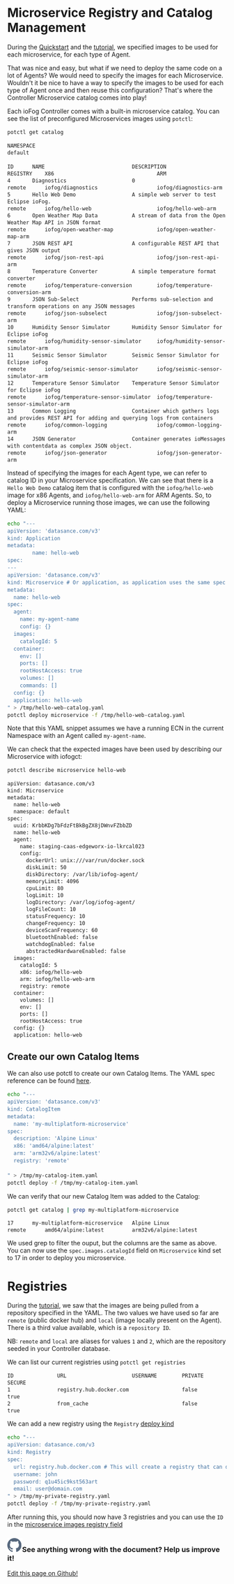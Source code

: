 # Microservice Registry and Catalog Management

During the [Quickstart](../getting-started/quick-start-local) and the [tutorial](../tutorial/introduction), we specified images to be used for each microservice, for each type of Agent.

That was nice and easy, but what if we need to deploy the same code on a lot of Agents? We would need to specify the images for each Microservice. Wouldn't it be nice to have a way to specify the images to be used for each type of Agent once and then reuse this configuration? That's where the Controller Microservice catalog comes into play!

Each ioFog Controller comes with a built-in microservice catalog. You can see the list of preconfigured Microservices images using `potctl`:

```bash
potctl get catalog
```

```console
NAMESPACE
default

ID		NAME				            DESCRIPTION											                                            REGISTRY	X86					                ARM
4		Diagnostics			            0												                                                remote		iofog/diagnostics			        iofog/diagnostics-arm
5		Hello Web Demo			        A simple web server to test Eclipse ioFog.							                            remote		iofog/hello-web				        iofog/hello-web-arm
6		Open Weather Map Data		    A stream of data from the Open Weather Map API in JSON format					                remote		iofog/open-weather-map			    iofog/open-weather-map-arm
7		JSON REST API			        A configurable REST API that gives JSON output							                        remote		iofog/json-rest-api			        iofog/json-rest-api-arm
8		Temperature Converter		    A simple temperature format converter								                            remote		iofog/temperature-conversion		iofog/temperature-conversion-arm
9		JSON Sub-Select			        Performs sub-selection and transform operations on any JSON messages				            remote		iofog/json-subselect			    iofog/json-subselect-arm
10		Humidity Sensor Simulator	    Humidity Sensor Simulator for Eclipse ioFog							                            remote		iofog/humidity-sensor-simulator		iofog/humidity-sensor-simulator-arm
11		Seismic Sensor Simulator	    Seismic Sensor Simulator for Eclipse ioFog							                            remote		iofog/seismic-sensor-simulator		iofog/seismic-sensor-simulator-arm
12		Temperature Sensor Simulator	Temperature Sensor Simulator for Eclipse ioFog							                        remote		iofog/temperature-sensor-simulator	iofog/temperature-sensor-simulator-arm
13		Common Logging			        Container which gathers logs and provides REST API for adding and querying logs from containers	remote		iofog/common-logging			    iofog/common-logging-arm
14		JSON Generator			        Container generates ioMessages with contentdata as complex JSON object.				            remote		iofog/json-generator			    iofog/json-generator-arm

```

Instead of specifying the images for each Agent type, we can refer to catalog ID in your Microservice specification. We can see that there is a `Hello Web Demo` catalog item that is configured with the `iofog/hello-web` image for x86 Agents, and `iofog/hello-web-arm` for ARM Agents. So, to deploy a Microservice running those images, we can use the following YAML:

```bash
echo "---
apiVersion: 'datasance.com/v3'
kind: Application
metadata:
        name: hello-web
spec:
---
apiVersion: 'datasance.com/v3'
kind: Microservice # Or application, as application uses the same spec for its microservices
metadata:
  name: hello-web
spec:
  agent:
    name: my-agent-name
    config: {}
  images:
    catalogId: 5
  container:
    env: []
    ports: []
    rootHostAccess: true
    volumes: []
    commands: []
  config: {}
  application: hello-web
" > /tmp/hello-web-catalog.yaml
potctl deploy microservice -f /tmp/hello-web-catalog.yaml
```

Note that this YAML snippet assumes we have a running ECN in the current Namespace with an Agent called `my-agent-name`.

We can check that the expected images have been used by describing our Microservice with iofogct:

```bash
potctl describe microservice hello-web
```

```plain
apiVersion: datasance.com/v3
kind: Microservice
metadata:
  name: hello-web
  namespace: default
spec:
  uuid: KrbbKDg7bFdzFtBkBgZX8jDWnvFZbbZD
  name: hello-web
  agent:
    name: staging-caas-edgeworx-io-lkrcal023
    config:
      dockerUrl: unix:///var/run/docker.sock
      diskLimit: 50
      diskDirectory: /var/lib/iofog-agent/
      memoryLimit: 4096
      cpuLimit: 80
      logLimit: 10
      logDirectory: /var/log/iofog-agent/
      logFileCount: 10
      statusFrequency: 10
      changeFrequency: 10
      deviceScanFrequency: 60
      bluetoothEnabled: false
      watchdogEnabled: false
      abstractedHardwareEnabled: false
  images:
    catalogId: 5
    x86: iofog/hello-web
    arm: iofog/hello-web-arm
    registry: remote
  container:
    volumes: []
    env: []
    ports: []
    rootHostAccess: true
  config: {}
  application: hello-web

```

## Create our own Catalog Items

We can also use potctl to create our own Catalog Items. The YAML spec reference can be found [here](../reference-potctl/reference-catalog).

```bash
echo "---
apiVersion: 'datasance.com/v3'
kind: CatalogItem
metadata:
  name: 'my-multiplatform-microservice'
spec:
  description: 'Alpine Linux'
  x86: 'amd64/alpine:latest'
  arm: 'arm32v6/alpine:latest'
  registry: 'remote'

" > /tmp/my-catalog-item.yaml
potctl deploy -f /tmp/my-catalog-item.yaml
```

We can verify that our new Catalog Item was added to the Catalog:

```bash
potctl get catalog | grep my-multiplatform-microservice
```

```plain
17		my-multiplatform-microservice	Alpine Linux											remote		amd64/alpine:latest			arm32v6/alpine:latest
```

We used grep to filter the ouput, but the columns are the same as above. You can now use the `spec.images.catalogId` field on `Microservice` kind set to 17 in order to deploy you microservice.

# Registries

During the [tutorial](../tutorial/introduction), we saw that the images are being pulled from a repository specified in the YAML. The two values we have used so far are `remote` (public docker hub) and `local` (image locally present on the Agent). There is a third value available, which is a `repository ID`.

NB: `remote` and `local` are aliases for values `1` and `2`, which are the repository seeded in your Controller database.

We can list our current registries using `potctl get registries`

```plain
ID              URL                     USERNAME        PRIVATE         SECURE
1               registry.hub.docker.com                 false           true
2               from_cache                              false           true
```

We can add a new registry using the `Registry` [deploy kind](../reference-potctl/reference-registry)

```bash
echo "---
apiVersion: datasance.com/v3
kind: Registry
spec:
  url: registry.hub.docker.com # This will create a registry that can download your private docker hub images
  username: john
  password: q1u45ic9kst563art
  email: user@domain.com
" > /tmp/my-private-registry.yaml
potctl deploy -f /tmp/my-private-registry.yaml
```

After running this, you should now have 3 registries and you can use the `ID` in the [microservice images registry field](../reference-potctl/reference-application)

<aside class="notifications contribute">
  <h3><img src="/images/icos/ico-github.svg" alt=""/>See anything wrong with the document? Help us improve it!</h3>
  <a href="https://github.com/Datasance/docs.datasance.com/edit/main/docs/applications/microservice-registry-catalog.md"
    target="_blank">
    <p>Edit this page on Github!</p>
  </a>
</aside>
